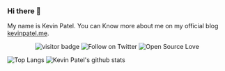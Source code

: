 ### Hi there 👋

My name is Kevin Patel. You can Know more about me on my official blog [kevinpatel.me](https::/kevinpatel.me). 

<p align="center"> 
  <img src="https://visitor-badge.laobi.icu/badge?page_id=KevinPatel04.KevinPatel04" alt="visitor badge"/>
  <img src="https://img.shields.io/twitter/url/https/twitter.com/cloudposse.svg?style=social&label=Follow%20%40patelkvin04" alt="Follow on Twitter">
  <img src="https://badges.frapsoft.com/os/v2/open-source.svg?v=103" alt="Open Source Love">
</p>

![Top Langs](https://github-readme-stats.vercel.app/api/top-langs/?username=KevinPatel04&layout=compact&hide=TSQL)
  ![Kevin Patel's github stats](https://github-readme-stats.vercel.app/api?username=KevinPatel04&count_private=true&show_icons=true&hide=issues,prs)

<!-- **KevinPatel04/KevinPatel04** is a ✨ _special_ ✨ repository because its `README.md` (this file) appears on your GitHub profile.

Here are some ideas to get you started:

- 🔭 I’m currently working on ...
- 🌱 I’m currently learning ...
- 👯 I’m looking to collaborate on ...
- 🤔 I’m looking for help with ...
- 💬 Ask me about ...
- 📫 How to reach me: ...
- 😄 Pronouns: ...
- ⚡ Fun fact: ...
-->
